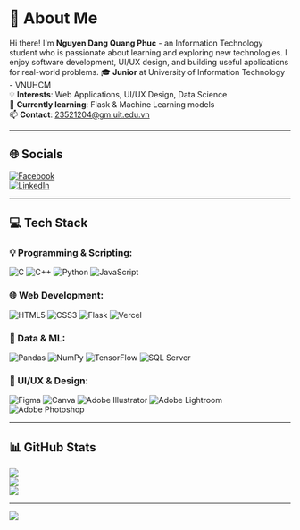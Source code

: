 # 💫 About Me

Hi there! I'm **Nguyen Dang Quang Phuc** - an Information Technology student who is passionate about learning and exploring new technologies.
I enjoy software development, UI/UX design, and building useful applications for real-world problems.
🎓 **Junior** at University of Information Technology - VNUHCM  
💡 **Interests**: Web Applications, UI/UX Design, Data Science  
🌱 **Currently learning**: Flask & Machine Learning models  
📫 **Contact**: 23521204@gm.uit.edu.vn

---

## 🌐 Socials

[![Facebook](https://img.shields.io/badge/Facebook-%231877F2.svg?logo=Facebook&logoColor=white)](https://facebook.com/phucquang.3107)  
[![LinkedIn](https://img.shields.io/badge/LinkedIn-%230077B5.svg?logo=linkedin&logoColor=white)](https://linkedin.com/in/phúc-nguyễn-đặng-quang-244752356/)

---

## 💻 Tech Stack

### 💡 Programming & Scripting:
![C](https://img.shields.io/badge/c-%2300599C.svg?style=flat&logo=c&logoColor=white)
![C++](https://img.shields.io/badge/c++-%2300599C.svg?style=flat&logo=c%2B%2B&logoColor=white)
![Python](https://img.shields.io/badge/python-3670A0?style=flat&logo=python&logoColor=ffdd54)
![JavaScript](https://img.shields.io/badge/javascript-%23323330.svg?style=flat&logo=javascript&logoColor=%23F7DF1E)

### 🌐 Web Development:
![HTML5](https://img.shields.io/badge/html5-%23E34F26.svg?style=flat&logo=html5&logoColor=white)
![CSS3](https://img.shields.io/badge/css3-%231572B6.svg?style=flat&logo=css3&logoColor=white)
![Flask](https://img.shields.io/badge/flask-%23000.svg?style=flat&logo=flask&logoColor=white)
![Vercel](https://img.shields.io/badge/vercel-%23000000.svg?style=flat&logo=vercel&logoColor=white)

### 🧠 Data & ML:
![Pandas](https://img.shields.io/badge/pandas-%23150458.svg?style=flat&logo=pandas&logoColor=white)
![NumPy](https://img.shields.io/badge/numpy-%23013243.svg?style=flat&logo=numpy&logoColor=white)
![TensorFlow](https://img.shields.io/badge/TensorFlow-%23FF6F00.svg?style=flat&logo=TensorFlow&logoColor=white)
![SQL Server](https://img.shields.io/badge/Microsoft%20SQL%20Sever-CC2927?style=flat&logo=microsoft%20sql%20server&logoColor=white)

### 🎨 UI/UX & Design:
![Figma](https://img.shields.io/badge/figma-%23F24E1E.svg?style=flat&logo=figma&logoColor=white)
![Canva](https://img.shields.io/badge/Canva-%2300C4CC.svg?style=flat&logo=Canva&logoColor=white)
![Adobe Illustrator](https://img.shields.io/badge/adobeillustrator-%23FF9A00.svg?style=flat&logo=adobeillustrator&logoColor=white)
![Adobe Lightroom](https://img.shields.io/badge/Adobe%20Lightroom-31A8FF.svg?style=flat&logo=Adobe%20Lightroom&logoColor=white)
![Adobe Photoshop](https://img.shields.io/badge/adobephotoshop-%2331A8FF.svg?style=flat&logo=adobephotoshop&logoColor=white)

---

## 📊 GitHub Stats

![](https://github-readme-stats.vercel.app/api?username=phucndq05&theme=city_light&hide_border=true&count_private=true)  
![](https://github-readme-streak-stats.herokuapp.com/?user=phucndq05&theme=city_light&hide_border=true)  
![](https://github-readme-stats.vercel.app/api/top-langs/?username=phucndq05&theme=city_light&hide_border=true&layout=compact)

---

[![](https://visitcount.itsvg.in/api?id=phucndq05&icon=0&color=1)](https://visitcount.itsvg.in)
